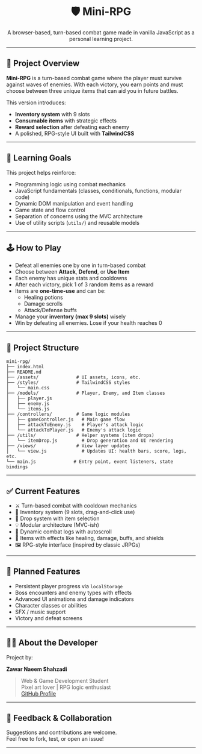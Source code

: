 <div align="center">

# 🛡️ Mini-RPG

A browser-based, turn-based combat game made in vanilla JavaScript as a personal learning project.

</div>

---

## 🎯 Project Overview

**Mini-RPG** is a turn-based combat game where the player must survive against waves of enemies. With each victory, you earn points and must choose between three unique items that can aid you in future battles.

This version introduces:

- **Inventory system** with 9 slots
- **Consumable items** with strategic effects
- **Reward selection** after defeating each enemy
- A polished, RPG-style UI built with **TailwindCSS**

---

## 🧠 Learning Goals

This project helps reinforce:

- Programming logic using combat mechanics
- JavaScript fundamentals (classes, conditionals, functions, modular code)
- Dynamic DOM manipulation and event handling
- Game state and flow control
- Separation of concerns using the MVC architecture
- Use of utility scripts (`utils/`) and reusable models

---

## 🕹️ How to Play

- Defeat all enemies one by one in turn-based combat
- Choose between **Attack**, **Defend**, or **Use Item**
- Each enemy has unique stats and cooldowns
- After each victory, pick 1 of 3 random items as a reward
- Items are **one-time-use** and can be:
  - Healing potions
  - Damage scrolls
  - Attack/Defense buffs
- Manage your **inventory (max 9 slots)** wisely
- Win by defeating all enemies. Lose if your health reaches 0

---

## 📁 Project Structure

```
mini-rpg/
├── index.html
├── README.md
├── /assets/              # UI assets, icons, etc.
├── /styles/              # TailwindCSS styles
│   └── main.css
├── /models/              # Player, Enemy, and Item classes
│   ├── player.js
│   ├── enemy.js
│   └── items.js
├── /controllers/         # Game logic modules
│   ├── gameController.js   # Main game flow
│   ├── attackToEnemy.js    # Player's attack logic
│   └── attackToPlayer.js   # Enemy's attack logic
├── /utils/               # Helper systems (item drops)
│   └── itemDrop.js         # Drop generation and UI rendering
├── /views/               # View layer updates
│   └── view.js             # Updates UI: health bars, score, logs, etc.
└── main.js              # Entry point, event listeners, state bindings
```

---

## ✅ Current Features

- ⚔️ Turn-based combat with cooldown mechanics
- 💾 Inventory system (9 slots, drag-and-click use)
- 🎁 Drop system with item selection
- 💡 Modular architecture (MVC-ish)
- 📜 Dynamic combat logs with autoscroll
- 🧪 Items with effects like healing, damage, buffs, and shields
- 🖼️ RPG-style interface (inspired by classic JRPGs)

---

## 🔮 Planned Features

- Persistent player progress via `localStorage`
- Boss encounters and enemy types with effects
- Advanced UI animations and damage indicators
- Character classes or abilities
- SFX / music support
- Victory and defeat screens

---

## 🧑‍💻 About the Developer

Project by:

**Zawar Naeem Shahzadi**

> Web & Game Development Student  
> Pixel art lover | RPG logic enthusiast  
> [GitHub Profile](https://github.com/TheCelestialMarauder)

---

## 💬 Feedback & Collaboration

Suggestions and contributions are welcome.  
Feel free to fork, test, or open an issue!

---
